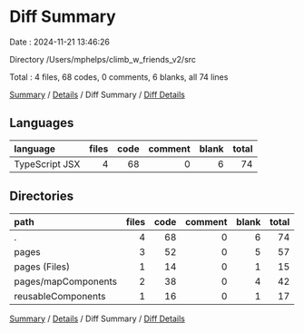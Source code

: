 # Diff Summary

Date : 2024-11-21 13:46:26

Directory /Users/mphelps/climb_w_friends_v2/src

Total : 4 files, 68 codes, 0 comments, 6 blanks, all 74 lines

[Summary](results.md) / [Details](details.md) / Diff Summary / [Diff Details](diff-details.md)

## Languages

| language       | files | code | comment | blank | total |
| :------------- | ----: | ---: | ------: | ----: | ----: |
| TypeScript JSX |     4 |   68 |       0 |     6 |    74 |

## Directories

| path                | files | code | comment | blank | total |
| :------------------ | ----: | ---: | ------: | ----: | ----: |
| .                   |     4 |   68 |       0 |     6 |    74 |
| pages               |     3 |   52 |       0 |     5 |    57 |
| pages (Files)       |     1 |   14 |       0 |     1 |    15 |
| pages/mapComponents |     2 |   38 |       0 |     4 |    42 |
| reusableComponents  |     1 |   16 |       0 |     1 |    17 |

[Summary](results.md) / [Details](details.md) / Diff Summary / [Diff Details](diff-details.md)
